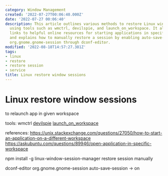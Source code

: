 ```yaml
---
category: Window Management
created: '2022-07-27T00:06:40.000Z'
date: '2022-07-27 00:06:40'
description: This article outlines various methods to restore Linux window sessions
  using tools such as wmctrl, devilspie, and launch_on_workspace. It also provides
  links to helpful online resources for starting applications in specific workspaces
  and explains how to manually restore a session by enabling auto-save-session in
  org.gnome.gnome-session through dconf-editor.
modified: '2022-08-18T14:57:27.381Z'
tags:
- linux
- restore
- restore session
- service
title: Linux restore window sessions
---
```


# Linux restore window sessions

to relaunch app in given workspace

tools:
wmctrl
[devilspie](https://help.ubuntu.com/community/Devilspie)
[launch_on_workspace](https://github.com/xblahoud/launch_on_workspace)

references:
https://unix.stackexchange.com/questions/27050/how-to-start-an-application-on-a-different-workspace
https://askubuntu.com/questions/89946/open-application-in-specific-workspace

npm install -g linux-window-session-manager
restore session manually

dconf-editor
org.gnome.gnome-session
auto-save-session -> on
